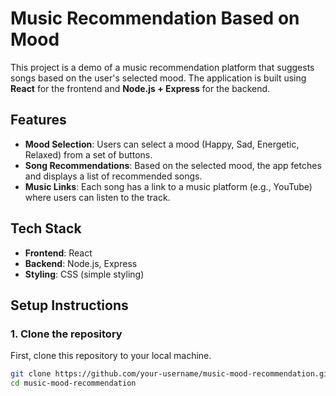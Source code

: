 # Music Recommendation Based on Mood

This project is a demo of a music recommendation platform that suggests songs based on the user's selected mood. The application is built using **React** for the frontend and **Node.js + Express** for the backend.

## Features

- **Mood Selection**: Users can select a mood (Happy, Sad, Energetic, Relaxed) from a set of buttons.
- **Song Recommendations**: Based on the selected mood, the app fetches and displays a list of recommended songs.
- **Music Links**: Each song has a link to a music platform (e.g., YouTube) where users can listen to the track.

## Tech Stack

- **Frontend**: React
- **Backend**: Node.js, Express
- **Styling**: CSS (simple styling)

## Setup Instructions

### 1. Clone the repository

First, clone this repository to your local machine.

```bash
git clone https://github.com/your-username/music-mood-recommendation.git
cd music-mood-recommendation
 